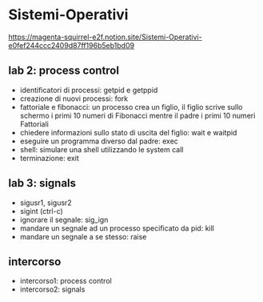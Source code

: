 # Sistemi-Operativi
https://magenta-squirrel-e2f.notion.site/Sistemi-Operativi-e0fef244ccc2409d87ff196b5eb1bd09

## lab 2: process control
- identificatori di processi: getpid e getppid
- creazione di nuovi processi: fork
- fattoriale e fibonacci: un processo crea un figlio, il figlio scrive sullo schermo i primi 10 numeri di Fibonacci mentre il padre i primi 10 numeri Fattoriali
- chiedere informazioni sullo stato di uscita del figlio: wait e waitpid
- eseguire un programma diverso dal padre: exec
- shell: simulare una shell utilizzando le system call
- terminazione: exit

## lab 3: signals
- sigusr1, sigusr2
- sigint (ctrl-c)
- ignorare il segnale: sig_ign 
- mandare un segnale ad un processo specificato da pid: kill
- mandare un segnale a se stesso: raise

## intercorso
- intercorso1: process control
- intercorso2: signals
